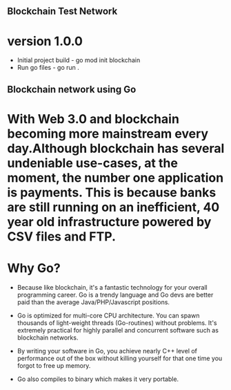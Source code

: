 ## Blockchain Test Network

# version 1.0.0

- Initial project build - go mod init blockchain
- Run go files - go run .

## Blockchain network using Go

# With Web 3.0 and blockchain becoming more mainstream every day.Although blockchain has several undeniable use-cases, at the moment, the number one application is payments. This is because banks are still running on an inefficient, 40 year old infrastructure powered by CSV files and FTP.

# Why Go?

- Because like blockchain, it's a fantastic technology for your overall programming career. Go is a trendy language and Go devs are better paid than the average Java/PHP/Javascript positions.

- Go is optimized for multi-core CPU architecture. You can spawn thousands of light-weight threads (Go-routines) without problems. It's extremely practical for highly parallel and concurrent software such as blockchain networks.

- By writing your software in Go, you achieve nearly C++ level of performance out of the box without killing yourself for that one time you forgot to free up memory.

- Go also compiles to binary which makes it very portable.

